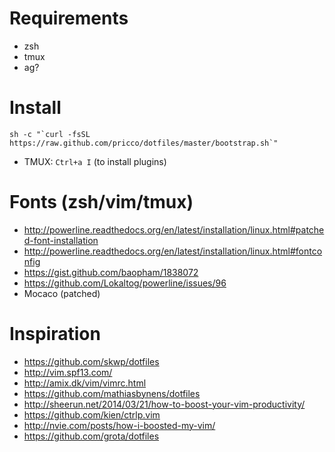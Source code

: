 # Requirements

* zsh
* tmux
* ag?

# Install

```
sh -c "`curl -fsSL https://raw.github.com/pricco/dotfiles/master/bootstrap.sh`"
```

* TMUX: `Ctrl+a I` (to install plugins)

# Fonts (zsh/vim/tmux)

* http://powerline.readthedocs.org/en/latest/installation/linux.html#patched-font-installation
* http://powerline.readthedocs.org/en/latest/installation/linux.html#fontconfig
* https://gist.github.com/baopham/1838072
* https://github.com/Lokaltog/powerline/issues/96
* Mocaco (patched)

# Inspiration

* https://github.com/skwp/dotfiles
* http://vim.spf13.com/
* http://amix.dk/vim/vimrc.html
* https://github.com/mathiasbynens/dotfiles
* http://sheerun.net/2014/03/21/how-to-boost-your-vim-productivity/
* https://github.com/kien/ctrlp.vim
* http://nvie.com/posts/how-i-boosted-my-vim/
* https://github.com/grota/dotfiles
